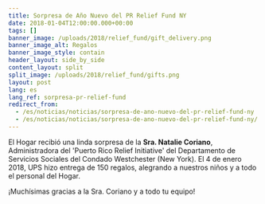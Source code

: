 ```yaml
---
title: Sorpresa de Año Nuevo del PR Relief Fund NY
date: 2018-01-04T12:00:00.000+00:00
tags: []
banner_image: /uploads/2018/relief_fund/gift_delivery.png
banner_image_alt: Regalos
banner_image_style: contain
header_layout: side_by_side
content_layout: split
split_image: /uploads/2018/relief_fund/gifts.png
layout: post
lang: es
lang_ref: sorpresa-pr-relief-fund
redirect_from:
  - /es/noticias/noticias/sorpresa-de-ano-nuevo-del-pr-relief-fund-ny
  - /es/noticias/noticias/sorpresa-de-ano-nuevo-del-pr-relief-fund-ny/
---
```

El Hogar recibió una linda sorpresa de la <b>Sra. Natalie Coriano</b>, Administradora del  'Puerto Rico Relief Initiative' del Departamento de Servicios Sociales del Condado Westchester (New York). El 4 de enero 2018, UPS hizo entrega de 150 regalos, alegrando a nuestros niños y a todo el personal del Hogar.

¡Muchísimas gracias a la Sra. Coriano y a todo tu equipo!
